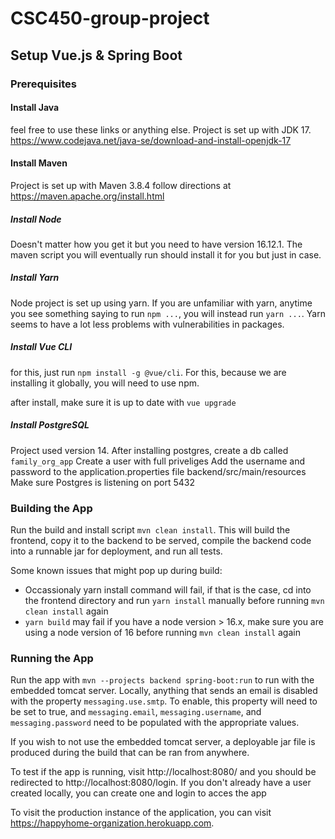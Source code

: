 # CSC450-group-project

## Setup Vue.js & Spring Boot

### Prerequisites

#### Install Java

feel free to use these links or anything else. Project is set up with JDK 17.
https://www.codejava.net/java-se/download-and-install-openjdk-17

#### Install Maven

Project is set up with Maven 3.8.4
follow directions at https://maven.apache.org/install.html

##### Install Node

Doesn't matter how you get it but you need to have version 16.12.1. The maven script you will eventually run should install it for you but just in case.

##### Install Yarn

Node project is set up using yarn. If you are unfamiliar with yarn, anytime you see something saying to run `npm ...`, you will instead run `yarn ...`. Yarn seems to have a lot less problems with vulnerabilities in packages.

##### Install Vue CLI

for this, just run `npm install -g @vue/cli`. For this, because we are installing it globally, you will need to use npm.

after install, make sure it is up to date with `vue upgrade`

##### Install PostgreSQL

Project used version 14.
After installing postgres, create a db called `family_org_app`
Create a user with full priveliges
Add the username and password to the application.properties file backend/src/main/resources
Make sure Postgres is listening on port 5432

### Building the App

Run the build and install script `mvn clean install`. This will build the frontend, copy it to the backend to be served, compile the backend code into a runnable jar for deployment, and run all tests.

Some known issues that might pop up during build:

- Occassionaly yarn install command will fail, if that is the case, cd into the frontend directory and run `yarn install` manually before running `mvn clean install` again
- `yarn build` may fail if you have a node version > 16.x, make sure you are using a node version of 16 before running `mvn clean install` again

### Running the App

Run the app with `mvn --projects backend spring-boot:run` to run with the embedded tomcat server. Locally, anything that sends an email is disabled with the property `messaging.use.smtp`. To enable, this property will need to be set to true, and `messaging.email`, `messaging.username`, and `messaging.password` need to be populated with the appropriate values.

If you wish to not use the embedded tomcat server, a deployable jar file is produced during the build that can be ran from anywhere.

To test if the app is running, visit http://localhost:8080/ and you should be redirected to http://localhost:8080/login. If you don't already have a user created locally, you can create one and login to acces the app

To visit the production instance of the application, you can visit https://happyhome-organization.herokuapp.com.
